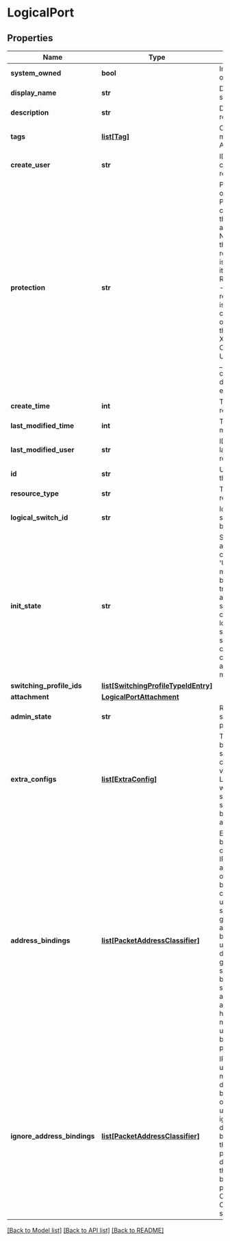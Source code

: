 # LogicalPort

## Properties
Name | Type | Description | Notes
------------ | ------------- | ------------- | -------------
**system_owned** | **bool** | Indicates system owned resource | [optional] 
**display_name** | **str** | Defaults to ID if not set | [optional] 
**description** | **str** | Description of this resource | [optional] 
**tags** | [**list[Tag]**](Tag.md) | Opaque identifiers meaningful to the API user | [optional] 
**create_user** | **str** | ID of the user who created this resource | [optional] 
**protection** | **str** | Protection status is one of the following: PROTECTED - the client who retrieved the entity is not allowed             to modify it. NOT_PROTECTED - the client who retrieved the entity is allowed                 to modify it REQUIRE_OVERRIDE - the client who retrieved the entity is a super                    user and can modify it, but only when providing                    the request header X-Allow-Overwrite&#x3D;true. UNKNOWN - the _protection field could not be determined for this           entity.  | [optional] 
**create_time** | **int** | Timestamp of resource creation | [optional] 
**last_modified_time** | **int** | Timestamp of last modification | [optional] 
**last_modified_user** | **str** | ID of the user who last modified this resource | [optional] 
**id** | **str** | Unique identifier of this resource | [optional] 
**resource_type** | **str** | The type of this resource. | [optional] 
**logical_switch_id** | **str** | Id of the Logical switch that this port belongs to. | 
**init_state** | **str** | Set initial state when a new logical port is created. &#x27;UNBLOCKED_VLAN&#x27; means new port will be unblocked on traffic in creation, also VLAN will be set with corresponding logical switch setting. This port setting can only be configured at port creation (POST), and cannot be modified.  | [optional] 
**switching_profile_ids** | [**list[SwitchingProfileTypeIdEntry]**](SwitchingProfileTypeIdEntry.md) |  | [optional] 
**attachment** | [**LogicalPortAttachment**](LogicalPortAttachment.md) |  | [optional] 
**admin_state** | **str** | Represents Desired state of the logical port | 
**extra_configs** | [**list[ExtraConfig]**](ExtraConfig.md) | This property could be used for vendor specific configuration in key value string pairs. Logical port setting will override logical switch setting if the same key was set on both logical switch and logical port.  | [optional] 
**address_bindings** | [**list[PacketAddressClassifier]**](PacketAddressClassifier.md) | Each address binding must contain both an IPElement and MAC address. VLAN ID is optional. This binding configuration can be used by features such as spoof-guard and overrides any discovered bindings. Any non unique entries are deduplicated to generate a unique set of address bindings and then stored. For IPv6 addresses, a subnet address cannot have host bits set. A maximum of 128 unique address bindings is allowed per port.  | [optional] 
**ignore_address_bindings** | [**list[PacketAddressClassifier]**](PacketAddressClassifier.md) | IP Discovery module uses various mechanisms to discover address bindings being used on each port. If a user would like to ignore any specific discovered address bindings or prevent the discovery of a particular set of discovered bindings, then those address bindings can be provided here. Currently IP range in CIDR format is not supported.  | [optional] 

[[Back to Model list]](../README.md#documentation-for-models) [[Back to API list]](../README.md#documentation-for-api-endpoints) [[Back to README]](../README.md)

